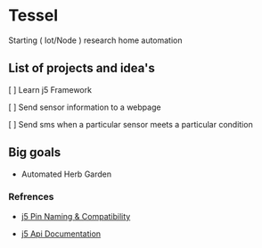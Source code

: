 # Tessel
Starting ( Iot/Node ) research home automation

## List of projects and idea's

[ ] Learn j5 Framework

[ ] Send sensor information to a webpage

[ ] Send sms when a particular sensor meets a particular condition

## Big goals

- Automated Herb Garden 


### Refrences

- [j5 Pin Naming & Compatibility](https://github.com/rwaldron/tessel-io/#pin-naming-guide)

- [j5 Api Documentation](http://johnny-five.io/api/)